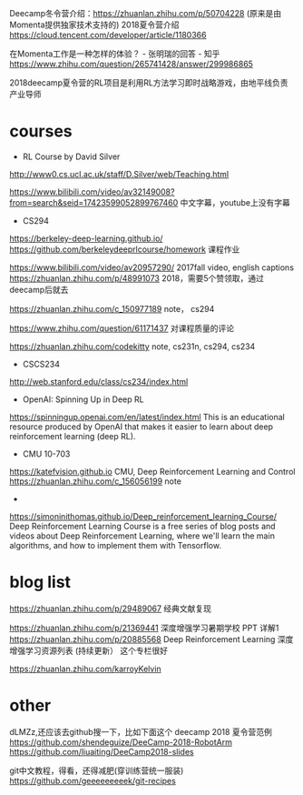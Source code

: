 
Deecamp冬令营介绍：https://zhuanlan.zhihu.com/p/50704228 (原来是由Momenta提供独家技术支持的)
2018夏令营介绍 https://cloud.tencent.com/developer/article/1180366

在Momenta工作是一种怎样的体验？ - 张明瑞的回答 - 知乎
https://www.zhihu.com/question/265741428/answer/299986865

2018deecamp夏令营的RL项目是利用RL方法学习即时战略游戏，由地平线负责产业导师

# courses
-  RL Course by David Silver

http://www0.cs.ucl.ac.uk/staff/D.Silver/web/Teaching.html

https://www.bilibili.com/video/av32149008?from=search&seid=17423599052899767460
中文字幕，youtube上没有字幕

- CS294

https://berkeley-deep-learning.github.io/
https://github.com/berkeleydeeprlcourse/homework
课程作业

https://www.bilibili.com/video/av20957290/
2017fall video, english captions
https://zhuanlan.zhihu.com/p/48991073
2018，需要5个赞领取，通过deecamp后就去

https://zhuanlan.zhihu.com/c_150977189
note， cs294

https://www.zhihu.com/question/61171437
对课程质量的评论


https://zhuanlan.zhihu.com/codekitty
note, cs231n, cs294, cs234

- CSCS234

http://web.stanford.edu/class/cs234/index.html



- OpenAI: Spinning Up in Deep RL

https://spinningup.openai.com/en/latest/index.html
This is an educational resource produced by OpenAI that makes it easier to learn about deep reinforcement learning (deep RL).


- CMU 10-703

https://katefvision.github.io
CMU, Deep Reinforcement Learning and Control
https://zhuanlan.zhihu.com/c_156056199
note


- 
https://simoninithomas.github.io/Deep_reinforcement_learning_Course/
Deep Reinforcement Learning Course is a free series of blog posts and videos about Deep Reinforcement Learning, where we'll learn the main algorithms, and how to implement them with Tensorflow.



# blog list
https://zhuanlan.zhihu.com/p/29489067
经典文献复现

https://zhuanlan.zhihu.com/p/21369441
深度增强学习暑期学校 PPT 详解1
https://zhuanlan.zhihu.com/p/20885568
Deep Reinforcement Learning 深度增强学习资源列表 (持续更新）
这个专栏很好


https://zhuanlan.zhihu.com/karroyKelvin




# other
dLMZz,还应该去github搜一下，比如下面这个 deecamp 2018 夏令营范例
https://github.com/shendeguize/DeeCamp-2018-RobotArm
https://github.com/liuaiting/DeeCamp2018-slides


git中文教程，得看，还得减肥(穿训练营统一服装)
https://github.com/geeeeeeeeek/git-recipes




